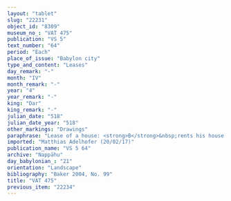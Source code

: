 ```yaml
---
layout: "tablet"
slug: "22231"
object_id: "8309"
museum_no_: "VAT 475"
publication: "VS 5"
text_number: "64"
period: "Each"
place_of_issue: "Babylon city"
type_and_content: "Leases"
day_remark: "-"
month: "IV"
month_remark: "-"
year: "4"
year_remark: "-"
king: "Dar"
king_remark: "-"
julian_date: "518"
julian_date_year: "518"
other_markings: "Drawings"
paraphrase: "Lease of a house: <strong>B</strong>&nbsp;rents his house to <strong>A</strong>, which is next to the no-through street (<em>sūqu lā āṣ&ucirc;</em>, <em>la</em>-<em>ṣu</em>-&lceil;<em>&uacute;</em>&rceil;) and the thoroughfare of Nab&ucirc; and Nanāya, for a yearly rent of 18 shekels of cut silver of 1/8 alloy for five years. <strong>A</strong> is to renew (<em>&scaron;an&ucirc;</em>) the roof and carry out repairs (<em>batqa ṣabātu</em>). In Nisannu (I), D&ucirc;zu (IV) and Kislīmu (IX) he is to make additional payments (<em>nūptu</em>). However, he may charge (<em>man&ucirc;</em>) to <strong>B</strong> any cost of his work on the bricks (<em>libittu</em>), the reeds (<em>qan&acirc;tu</em> and the roof (<em>ūru</em>) exceeding 1 shekel of silver. <strong>B</strong> is to deliver half of the payments at the beginning of the year and the remainder in the middle. The house will be at <strong>A</strong>&rsquo;s disposal from the 1<sup>st</sup> of month [x] for five years. The tablet closes with a clause against transgression on pain of paying 1 mina of white silver. Addendum: each party has taken a copy. 6 witnesses and the scribe (Bēl-uballiṭ/Rēmut-Bēl//Dābibī).<br /> &nbsp;<br /> <strong>A</strong> = Bēl-eṭēri-Nab&ucirc;/Būr-idrī; <strong>B</strong> = Iddin-Nab&ucirc;/Nab&ucirc;-bān-zēri//Nappāhu<br /> &nbsp;"
imported: "Matthias Adelhofer (20/02/17)"
publication_name: "VS 5 64"
archive: "Nappāhu"
day_babylonian_: "21"
orientation: "Landscape"
bibliography: "Baker 2004, No. 99"
title: "VAT 475"
previous_item: "22234"
---
```

